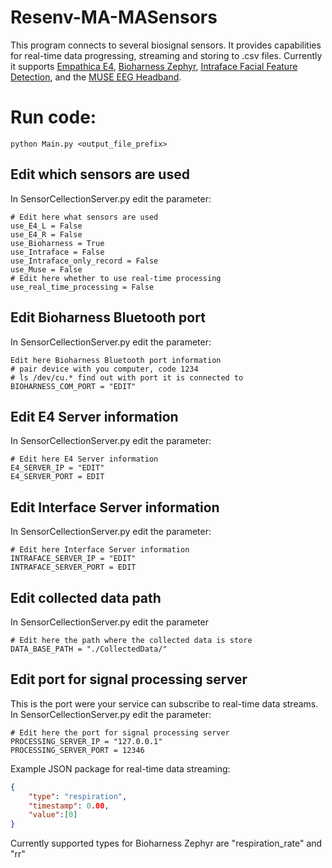 # Resenv-MA-MASensors

This program connects to several biosignal sensors. It provides capabilities for real-time data progressing, streaming and storing to .csv files. Currently it supports [Empathica E4](https://www.empatica.com/e4-wristband), [Bioharness Zephyr](https://www.zephyranywhere.com/media/download/bioharness3-user-manual.pdf), [Intraface Facial Feature Detection](http://www.humansensing.cs.cmu.edu/intraface/), and the [MUSE EEG Headband](http://www.choosemuse.com/). 

# Run code: 
```
python Main.py <output_file_prefix>
```

## Edit which sensors are used 
In SensorCellectionServer.py edit the parameter:
```
# Edit here what sensors are used
use_E4_L = False
use_E4_R = False
use_Bioharness = True
use_Intraface = False
use_Intraface_only_record = False
use_Muse = False
# Edit here whether to use real-time processing
use_real_time_processing = False
```

## Edit Bioharness Bluetooth port
In SensorCellectionServer.py edit the parameter:
```
Edit here Bioharness Bluetooth port information 
# pair device with you computer, code 1234
# ls /dev/cu.* find out with port it is connected to
BIOHARNESS_COM_PORT = "EDIT"
```

## Edit E4 Server information
In SensorCellectionServer.py edit the parameter:
```
# Edit here E4 Server information 
E4_SERVER_IP = "EDIT" 
E4_SERVER_PORT = EDIT
```

## Edit Interface Server information 
In SensorCellectionServer.py edit the parameter:
```
# Edit here Interface Server information 
INTRAFACE_SERVER_IP = "EDIT"
INTRAFACE_SERVER_PORT = EDIT
```

## Edit collected data path
In SensorCellectionServer.py edit the parameter
```
# Edit here the path where the collected data is store
DATA_BASE_PATH = "./CollectedData/"
```

## Edit port for signal processing server
This is the port were your service can subscribe to real-time data streams. In SensorCellectionServer.py edit the parameter:
```
# Edit here the port for signal processing server
PROCESSING_SERVER_IP = "127.0.0.1"
PROCESSING_SERVER_PORT = 12346
```

Example JSON package for real-time data streaming:
```json
{
	"type": "respiration",
	"timestamp": 0.00,
	"value":[0]
}
```

Currently supported types for Bioharness Zephyr are "respiration_rate" and "rr"